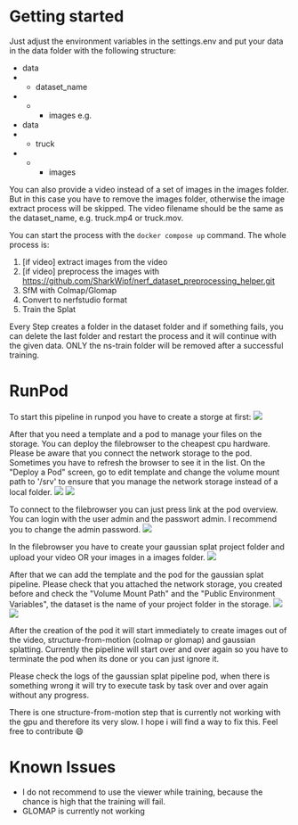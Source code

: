 # Getting started
Just adjust the environment variables in the settings.env and put your data in the data folder with the following structure: 
- data
- - dataset_name
- - - images
e.g.
- data
- - truck
- - - images

You can also provide a video instead of a set of images in the images folder. But in this case you have to remove the images folder, otherwise the image extract process will be skipped. The video filename should be the same as the dataset_name, e.g. truck.mp4 or truck.mov.

You can start the process with the `docker compose up` command. The whole process is:

1. [if video] extract images from the video
2. [if video] preprocess the images with https://github.com/SharkWipf/nerf_dataset_preprocessing_helper.git
3. SfM with Colmap/Glomap
4. Convert to nerfstudio format
5. Train the Splat

Every Step creates a folder in the dataset folder and if something fails, you can delete the last folder and restart the process and it will continue with the given data. ONLY the ns-train folder will be removed after a successful training.

# RunPod

To start this pipeline in runpod you have to create a storge at first:
![](./readme_resources/01_storage.jpg)

After that you need a template and a pod to manage your files on the storage. You can deploy the filebrowser to the cheapest cpu hardware. Please be aware that you connect the network storage to the pod. Sometimes you have to refresh the browser to see it in the list. On the "Deploy a Pod" screen, go to edit template and change the volume mount path to '/srv' to ensure that you manage the network storage instead of a local folder.
![](./readme_resources/02_filebrowser_template.jpg)
![](./readme_resources/03_filebrowser_pod.jpg)

To connect to the filebrowser you can just press link at the pod overview. You can login with the user admin and the passwort admin. I recommend you to change the admin password.
![](./readme_resources/04_filebrowser_connect.jpg)

In the filebrowser you have to create your gaussian splat project folder and upload your video OR your images in a images folder.
![](./readme_resources/05_filebrowser_ui.jpg)

After that we can add the template and the pod for the gaussian splat pipeline. Please check that you attached the network storage, you created before and check the "Volume Mount Path" and the "Public Environment Variables", the dataset is the name of your project folder in the storage.
![](./readme_resources/06_gs_template_1.jpg)
![](./readme_resources/06_gs_template_2.jpg)

After the creation of the pod it will start immediately to create images out of the video, structure-from-motion (colmap or glomap) and gaussian splatting. Currently the pipeline will start over and over again so you have to terminate the pod when its done or you can just ignore it.

Please check the logs of the gaussian splat pipeline pod, when there is something wrong it will try to execute task by task over and over again without any progress.

There is one structure-from-motion step that is currently not working with the gpu and therefore its very slow. I hope i will find a way to fix this. Feel free to contribute :smile:

# Known Issues
- I do not recommend to use the viewer while training, because the chance is high that the training will fail.
- GLOMAP is currently not working